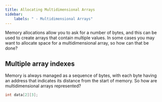 ```yaml
---
title: Allocating Multidimensional Arrays
sidebar:
    labels: " - Multidimensional Arrays"
---
```


Memory allocations allow you to ask for a number of bytes, and this can be used to create arrays that contain multiple values. In some cases you may want to allocate space for a multidimensional array, so how can that be done?

## Multiple array indexes

Memory is always managed as a sequence of bytes, with each byte having an address that indicates its distance from the start of memory. So how are multidimensional arrays represented?

```cpp
int data[2][3];
```
